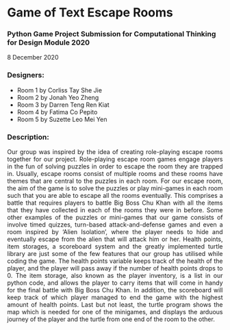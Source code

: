 # Game of Text Escape Rooms
### Python Game Project Submission for Computational Thinking for Design Module 2020
8 December 2020 

### Designers: 
* Room 1 by Corliss Tay She Jie 
* Room 2 by Jonah Yeo Zheng 
* Room 3 by Darren Teng Ren Kiat 
* Room 4 by Fatima Co Pepito 
* Room 5 by Suzette Leo Mei Yen

### Description:
<p align="justify">
Our group was inspired by the idea of creating role-playing escape rooms together for our project. Role-playing escape room games engage players in the fun of solving puzzles in order to escape the room they are trapped in. Usually, escape rooms consist of multiple rooms and these rooms have themes that are central to the puzzles in each room. 
For our escape room, the aim of the game is to solve the puzzles or play mini-games in each room such that you are able to escape all the rooms eventually. This comprises a battle that requires players to battle Big Boss Chu Khan with all the items that they have collected in each of the rooms they were in before. Some other examples of the puzzles or mini-games that our game consists of involve timed quizzes, turn-based attack-and-defense games and even a room inspired by ‘Alien Isolation’, where the player needs to hide and eventually escape from the alien that will attack him or her. Health points, item storages, a scoreboard system and the greatly implemented turtle library are just some of the few features that our group has utilised while coding the game. The health points variable keeps track of the health of the player, and the player will pass away if the number of health points drops to 0. The item storage, also known as the player inventory, is a list in our python code, and allows the player to carry items that will come in handy for the final battle with Big Boss Chu Khan. In addition, the scoreboard will keep track of which player managed to end the game with the highest amount of health points. Last but not least, the turtle program shows the map which is needed for one of the minigames, and displays the arduous journey of the player and the turtle from one end of the room to the other.
</p>

